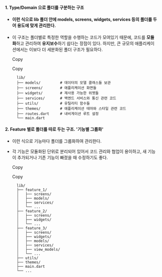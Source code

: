 #### 1. Type/Domain 으로 폴더를 구분하는 구조

- #### 이런 식으로 lib 폴더 안에 models, screens, widgets, services 등의 폴더를 두어 용도에 맞게 관리한다.
    
- 이 구조는 폴더별로 특정한 역할을 수행하는 코드가 모여있기 때문에, 코드를 **모듈화**하고 관리하여 **유지보수**하기 쉽다는 장점이 있다. 하지만, 큰 규모의 애플리케이션에서는 이보다 더 세분화된 폴더 구조가 필요하다.
    
    Copy
    
    Copy
    
    ```
      lib/               
      ├── models/         # 데이터의 모델 클래스들 보관
      ├── screens/        # 애플리케이션 화면들
      ├── widgets/        # 재사용 가능한 위젯들 
      ├── services/       # 백엔드 서비스와 통신 관련 코드
      ├── utils/          # 유틸리티 함수들
      ├── themes/         # 애플리케이션 테마와 스타일 관련 코드
      ├── routes.dart     # 내비게이션 루트 설정
      └── main.dart
    ```


#### 2. Feature 별로 폴더를 따로 두는 구조. '기능별 그룹화'

- 이런 식으로 기능마다 폴더를 그룹화하여 관리한다.
    
- 각 기능은 모듈화된 단위로 분리되어 있어서 코드 관리와 협업이 용이하고, 새 기능이 추가되거나 기존 기능이 빠졌을 때 수정하기도 좋다.
    
    Copy
    
    Copy
    
    ```
      lib/
      ├── feature_1/
      │   ├── screens/
      │   ├── models/
      │   ├── services/
      │   └── ...
      ├── feature_2/
      │   ├── screens/
      │   ├── widgets/
      │   └── ...
      ├── feature_3/
      │   ├── screens/
      │   ├── widgets/
      │   ├── models/
      │   ├── services/
      │   ├── view_models/
      │   └── ...
      ├── utils/
      ├── themes/
      ├── main.dart
      └── ...
    ```